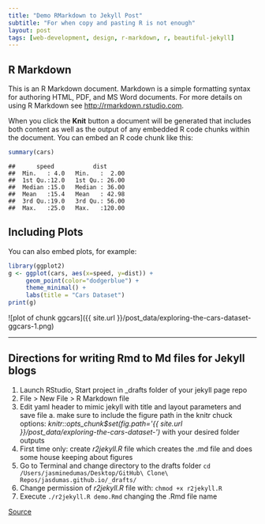 ```yaml
---
title: "Demo RMarkdown to Jekyll Post"
subtitle: "For when copy and pasting R is not enough"
layout: post
tags: [web-development, design, r-markdown, r, beautiful-jekyll]
---
```




## R Markdown

This is an R Markdown document. Markdown is a simple formatting syntax for authoring HTML, PDF, and MS Word documents. For more details on using R Markdown see <http://rmarkdown.rstudio.com>.

When you click the **Knit** button a document will be generated that includes both content as well as the output of any embedded R code chunks within the document. You can embed an R code chunk like this:


```r
summary(cars)
```

```
##      speed           dist       
##  Min.   : 4.0   Min.   :  2.00  
##  1st Qu.:12.0   1st Qu.: 26.00  
##  Median :15.0   Median : 36.00  
##  Mean   :15.4   Mean   : 42.98  
##  3rd Qu.:19.0   3rd Qu.: 56.00  
##  Max.   :25.0   Max.   :120.00
```

## Including Plots

You can also embed plots, for example:


```r
library(ggplot2)
g <- ggplot(cars, aes(x=speed, y=dist)) +
     geom_point(color="dodgerblue") +
     theme_minimal() +
     labs(title = "Cars Dataset")
print(g)
```

![plot of chunk ggcars]({{ site.url }}/post_data/exploring-the-cars-dataset-ggcars-1.png)

_____


## Directions for writing Rmd to Md files for Jekyll blogs

1. Launch RStudio, Start project in _drafts folder of your jekyll page repo
2. File > New File > R Markdown file
3. Edit yaml header to mimic jekyll with title and layout parameters and save file
    a. make sure to include the figure path in the knitr chuck options: *knitr::opts_chunk$set(fig.path='{{ site.url }}/post_data/exploring-the-cars-dataset-')* with your desired folder outputs
4. First time only: create *r2jekyll.R* file which creates the .md file and does some house keeping about figures
5. Go to Terminal and change directory to the drafts folder `cd /Users/jasminedumas/Desktop/GitHub\ Clone\ Repos/jasdumas.github.io/_drafts/`
6. Change permission of *r2jekyll.R* file with: `chmod +x r2jekyll.R`
7. Execute `./r2jekyll.R demo.Rmd` changing the .Rmd file name

[Source](https://nicolewhite.github.io/2015/02/07/r-blogging-with-rmarkdown-knitr-jekyll.html)
